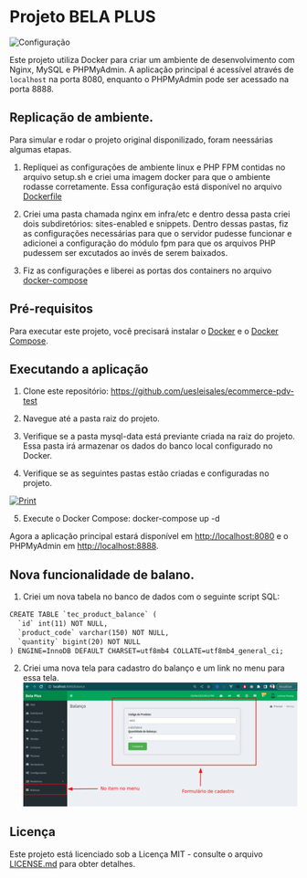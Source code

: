 # Projeto BELA PLUS

![Configuração](https://media.licdn.com/dms/image/C4E12AQEX-gb_YViiUw/article-inline_image-shrink_400_744/0/1549652116400?e=1687392000&v=beta&t=8KQfUrA_ufRoeUjKaxvM3Hzk0BC2cItOBtr9WlWxL8w)

Este projeto utiliza Docker para criar um ambiente de desenvolvimento com Nginx, MySQL e PHPMyAdmin. A aplicação principal é acessível através de `localhost` na porta 8080, enquanto o PHPMyAdmin pode ser acessado na porta 8888.

## Replicação de ambiente.
Para simular e rodar o projeto original disponilizado, foram neessárias algumas etapas.
1. Repliquei as configurações de ambiente linux e PHP FPM contidas no arquivo setup.sh e criei uma imagem docker para que o ambiente rodasse corretamente. Essa configuração está disponível no arquivo [Dockerfile](./Dockerfile)

2. Criei uma pasta chamada nginx em infra/etc e dentro dessa pasta criei dois subdiretórios: sites-enabled e snippets. Dentro dessas pastas, fiz as configurações necessárias para que o servidor pudesse funcionar e adicionei a configuração do módulo fpm para que os arquivos PHP pudessem ser excutados ao invés de serem baixados.

3. Fiz as configurações e liberei as portas dos containers no arquivo [docker-compose](./docker-compose.yml)

## Pré-requisitos

Para executar este projeto, você precisará instalar o [Docker](https://www.docker.com/) e o [Docker Compose](https://docs.docker.com/compose/).

## Executando a aplicação

1. Clone este repositório:
https://github.com/uesleisales/ecommerce-pdv-test

2. Navegue até a pasta raiz do projeto.

3. Verifique se a pasta mysql-data está previante criada na raiz do projeto. Essa pasta irá armazenar os dados do banco local configurado no Docker.

4. Verifique se as seguintes pastas estão criadas e configuradas no projeto.

[![Print](https://raw.githubusercontent.com/uesleisales/ecommerce-pdv-test/main/image.png
)](https://www.github.com/)

5. Execute o Docker Compose:
docker-compose up -d

Agora a aplicação principal estará disponível em [http://localhost:8080](http://localhost:8080) e o PHPMyAdmin em [http://localhost:8888](http://localhost:8888).


## Nova funcionalidade de balano.

1. Criei um nova tabela no banco de dados com o seguinte script SQL:
```
CREATE TABLE `tec_product_balance` (
  `id` int(11) NOT NULL,
  `product_code` varchar(150) NOT NULL,
  `quantity` bigint(20) NOT NULL
) ENGINE=InnoDB DEFAULT CHARSET=utf8mb4 COLLATE=utf8mb4_general_ci;
```
2. Criei uma nova tela para cadastro do balanço e um link no menu para essa tela.
[![Print](./printbalanco.png
)](https://www.github.com/)

## Licença

Este projeto está licenciado sob a Licença MIT - consulte o arquivo [LICENSE.md](LICENSE.md) para obter detalhes.

